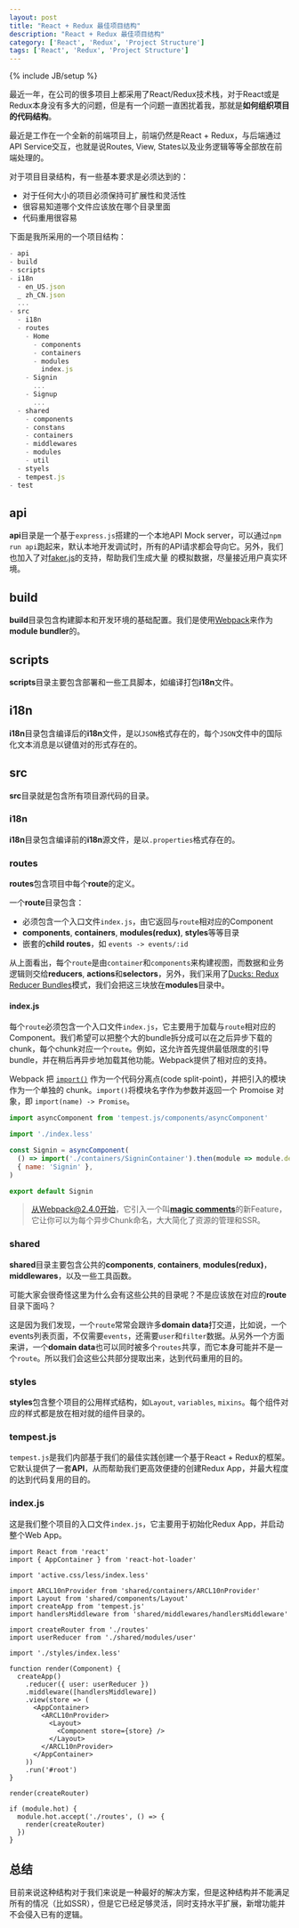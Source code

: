 ```yaml
---
layout: post
title: "React + Redux 最佳项目结构"
description: "React + Redux 最佳项目结构"
category: ['React', 'Redux', 'Project Structure']
tags: ['React', 'Redux', 'Project Structure']
---
```

{% include JB/setup %}

最近一年，在公司的很多项目上都采用了React/Redux技术栈，对于React或是Redux本身没有多大的问题，但是有一个问题一直困扰着我，那就是**如何组织项目的代码结构**。

最近是工作在一个全新的前端项目上，前端仍然是React + Redux，与后端通过API Service交互，也就是说Routes, View, States以及业务逻辑等等全部放在前端处理的。

对于项目目录结构，有一些基本要求是必须达到的：

- 对于任何大小的项目必须保持可扩展性和灵活性
- 很容易知道哪个文件应该放在哪个目录里面
- 代码重用很容易

下面是我所采用的一个项目结构：

```JavaScript
- api
- build
- scripts
- i18n
  - en_US.json
  _ zh_CN.json
  ...
- src
  - i18n
  - routes
    - Home
      - components
      - containers
      - modules
        index.js
    - Signin
      ...
    - Signup
      ...
  - shared
    - components
    - constans
    - containers
    - middlewares
    - modules
    - util
  - styels
  - tempest.js
- test
```

## api

**api**目录是一个基于`express.js`搭建的一个本地API Mock server，可以通过`npm run api`跑起来，默认本地开发调试时，所有的API请求都会导向它。另外，我们也加入了对[faker.js](https://github.com/marak/Faker.js/)的支持，帮助我们生成大量 的模拟数据，尽量接近用户真实环境。

## build

**build**目录包含构建脚本和开发环境的基础配置。我们是使用[Webpack](http://webpack.js.org/)来作为**module bundler**的。

## scripts

**scripts**目录主要包含部署和一些工具脚本，如编译打包**i18n**文件。

## i18n

**i18n**目录包含编译后的**i18n**文件，是以`JSON`格式存在的，每个`JSON`文件中的国际化文本消息是以键值对的形式存在的。

## src

**src**目录就是包含所有项目源代码的目录。

### i18n

**i18n**目录包含编译前的**i18n**源文件，是以`.properties`格式存在的。

### routes

**routes**包含项目中每个**route**的定义。

一个**route**目录包含：

  * 必须包含一个入口文件`index.js`，由它返回与`route`相对应的Component
  * **components**, **containers**, **modules(redux)**, **styles**等等目录
  * 嵌套的**child routes**，如 `events -> events/:id`

从上面看出，每个`route`是由`container`和`components`来构建视图，而数据和业务逻辑则交给**reducers**, **actions**和**selectors**，另外，我们采用了[Ducks: Redux Reducer Bundles](https://github.com/erikras/ducks-modular-redux)模式，我们会把这三块放在**modules**目录中。

#### index.js

每个`route`必须包含一个入口文件`index.js`，它主要用于加载与`route`相对应的Component。我们希望可以把整个大的bundle拆分成可以在之后异步下载的 chunk，每个chunk对应一个`route`。例如，这允许首先提供最低限度的引导 bundle，并在稍后再异步地加载其他功能。Webpack提供了相对应的支持。

Webpack 把 [`import()`](https://github.com/tc39/proposal-dynamic-import) 作为一个代码分离点(code split-point)，并把引入的模块作为一个单独的 chunk。`import()`将模块名字作为参数并返回一个 Promoise 对象，即 `import(name) -> Promise`。

```JavaScript
import asyncComponent from 'tempest.js/components/asyncComponent'

import './index.less'

const Signin = asyncComponent(
  () => import('./containers/SigninContainer').then(module => module.default),
  { name: 'Signin' },
)

export default Signin
```

> 从Webpack@2.4.0开始，它引入一个叫[**magic comments**](https://webpack.js.org/api/module-methods/#import-)的新Feature，它让你可以为每个异步Chunk命名，大大简化了资源的管理和SSR。

### shared

**shared**目录主要包含公共的**components**, **containers**, **modules(redux)**，**middlewares**，以及一些工具函数。

可能大家会很奇怪这里为什么会有这些公共的目录呢？不是应该放在对应的**route**目录下面吗？

这是因为我们发现，一个`route`常常会跟许多**domain data**打交道，比如说，一个events列表页面，不仅需要`events`，还需要`user`和`filter`数据。从另外一个方面来讲，一个**domain data**也可以同时被多个`routes`共享，而它本身可能并不是一个`route`。所以我们会这些公共部分提取出来，达到代码重用的目的。

### styles

**styles**包含整个项目的公用样式结构，如`Layout`, `variables`, `mixins`。每个组件对应的样式都是放在相对就的组件目录的。

### tempest.js

`tempest.js`是我们内部基于我们的最佳实践创建一个基于React + Redux的框架。它默认提供了一套**API**，从而帮助我们更高效便捷的创建Redux App，并最大程度的达到代码复用的目的。

### index.js

这是我们整个项目的入口文件`index.js`，它主要用于初始化Redux App，并启动整个Web App。

```
import React from 'react'
import { AppContainer } from 'react-hot-loader'

import 'active.css/less/index.less'

import ARCL10nProvider from 'shared/containers/ARCL10nProvider'
import Layout from 'shared/components/Layout'
import createApp from 'tempest.js'
import handlersMiddleware from 'shared/middlewares/handlersMiddleware'

import createRouter from './routes'
import userReducer from './shared/modules/user'

import './styles/index.less'

function render(Component) {
  createApp()
    .reducer({ user: userReducer })
    .middleware([handlersMiddleware])
    .view(store => (
      <AppContainer>
        <ARCL10nProvider>
          <Layout>
            <Component store={store} />
          </Layout>
        </ARCL10nProvider>
      </AppContainer>
    ))
    .run('#root')
}

render(createRouter)

if (module.hot) {
  module.hot.accept('./routes', () => {
    render(createRouter)
  })
}

```

## 总结

目前来说这种结构对于我们来说是一种最好的解决方案，但是这种结构并不能满足所有的情况（比如SSR），但是它已经足够灵活，同时支持水平扩展，新增功能并不会侵入已有的逻辑。
